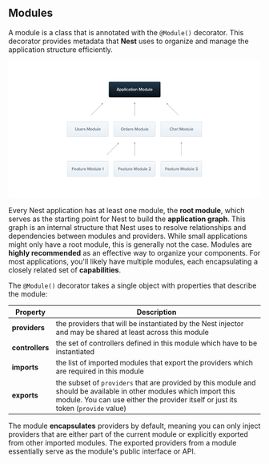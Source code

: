 ## Modules

A module is a class that is annotated with the `@Module()` decorator. This decorator provides metadata that **Nest** uses to organize and manage the application structure efficiently.

![Modules Image](./docs/images/modules.png)

Every Nest application has at least one module, the **root module**, which serves as the starting point for Nest to build the **application graph**. This graph is an internal structure that Nest uses to resolve relationships and dependencies between modules and providers. While small applications might only have a root module, this is generally not the case. Modules are **highly recommended** as an effective way to organize your components. For most applications, you'll likely have multiple modules, each encapsulating a closely related set of **capabilities**.

The `@Module()` decorator takes a single object with properties that describe the module:

| Property        | Description                                                                                                                                                                                              |
| --------------- | -------------------------------------------------------------------------------------------------------------------------------------------------------------------------------------------------------- |
| **providers**   | the providers that will be instantiated by the Nest injector and may be shared at least across this module                                                                                               |
| **controllers** | the set of controllers defined in this module which have to be instantiated                                                                                                                              |
| **imports**     | the list of imported modules that export the providers which are required in this module                                                                                                                 |
| **exports**     | the subset of `providers` that are provided by this module and should be available in other modules which import this module. You can use either the provider itself or just its token (`provide` value) |

The module **encapsulates** providers by default, meaning you can only inject providers that are either part of the current module or explicitly exported from other imported modules. The exported providers from a module essentially serve as the module's public interface or API.
